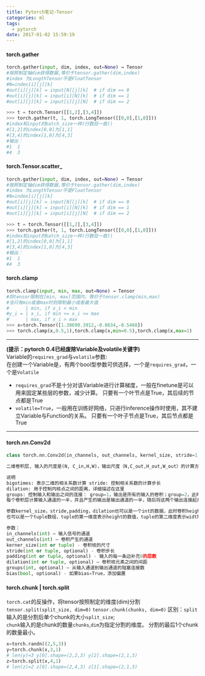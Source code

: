 ```yaml
---
title: Pytorch笔记-Tensor
categories: ml 
tags:
  - pytorch
date: 2017-01-02 15:59:19
---
```


#### torch.gather
```python
torch.gather(input, dim, index, out=None) → Tensor
#按照制定轴dim获得数据,等价于tensor.gather(dim,index)
#index 为LongthTensor不是FloatTensor
#N=index[i][j][k]
#out[i][j][k] = input[N][j][k]  # if dim == 0
#out[i][j][k] = input[i][N][k]  # if dim == 1
#out[i][j][k] = input[i][j][N]  # if dim == 2

>>> t = torch.Tensor([[1,2],[3,4]])
>>> torch.gather(t, 1, torch.LongTensor([[0,0],[1,0]]))
#index和input的batch_size一样(行数目一致))
#[1,2]的index[0,0]为[1,1]
#[3,4]的index[1,0]为[4,3]
#输出：
#1  1  
#4  3 
```


#### torch.Tensor.scatter_
```python
torch.gather(input, dim, index, out=None) → Tensor
#按照制定轴dim获得数据,等价于tensor.gather(dim,index)
#index 为LongthTensor不是FloatTensor
#N=index[i][j][k]
#out[i][j][k] = input[N][j][k]  # if dim == 0
#out[i][j][k] = input[i][N][k]  # if dim == 1
#out[i][j][k] = input[i][j][N]  # if dim == 2

>>> t = torch.Tensor([[1,2],[3,4]])
>>> torch.gather(t, 1, torch.LongTensor([[0,0],[1,0]]))
#index和input的batch_size一样(行数目一致))
#[1,2]的index[0,0]为[1,1]
#[3,4]的index[1,0]为[4,3]
#输出：
#1  1  
#4  3 
```

#### torch.clamp
```python
torch.clamp(input, min, max, out=None) → Tensor
#将tensor限制在[min, max]范围内，等价于tensor.clamp(min,max)
#当只有min或者max时则限制最小或者最大值
#      | min, if x_i < min
#y_i = | x_i, if min <= x_i <= max
#      | max, if x_i > max
>>> x=torch.Tensor([1.38690.3912,-0.8634,-0.5468])
>>> torch.clamp(x,0.5,1),torch.clamp(x,min=0.5),torch.clamp(x,max=1)
```

-------
**(提示：pytorch 0.4已经废除Variable及volatile关键字)**   
Variable的`requires_grad`与`volatile`参数:    
在创建一个Variable是，有两个bool型参数可供选择，一个是`requires_grad`，一个是`Volatile`
* `requires_grad`不是十分对该Variable进行计算梯度，一般在finetune是可以用来固定某些层的参数，减少计算。
只要有一个叶节点是True，其后续的节点都是True
* `volatile=True`，一般用在训练好网络，只进行inference操作时使用，其不建立Variable与Function的关系。
只要有一个叶子节点是True，其后节点都是True
--------

#### torch.nn.Conv2d
```python
class torch.nn.Conv2d(in_channels, out_channels, kernel_size, stride=1, padding=0, dilation=1, groups=1, bias=True)

二维卷积层, 输入的尺度是(N, C_in,H,W)，输出尺度（N,C_out,H_out,W_out）的计算方式：

说明
bigotimes: 表示二维的相关系数计算 stride: 控制相关系数的计算步长
dilation: 用于控制内核点之间的距离，详细描述在这里
groups: 控制输入和输出之间的连接： group=1，输出是所有的输入的卷积；group=2，此时相当于有并排的两个卷积层，
每个卷积层计算输入通道的一半，并且产生的输出是输出通道的一半，随后将这两个输出连接起来。

参数kernel_size，stride,padding，dilation也可以是一个int的数据，此时卷积height和width值相同;
也可以是一个tuple数组，tuple的第一维度表示height的数值，tuple的第二维度表示width的数值

参数：
in_channels(int) – 输入信号的通道
out_channels(int) – 卷积产生的通道
kerner_size(int or tuple) - 卷积核的尺寸
stride(int or tuple, optional) - 卷积步长
padding(int or tuple, optional) - 输入的每一条边补充0的层数
dilation(int or tuple, optional) – 卷积核元素之间的间距
groups(int, optional) – 从输入通道到输出通道的阻塞连接数
bias(bool, optional) - 如果bias=True，添加偏置
```

#### torch.chunk | torch.split
`torch.cat`的反操作，将tensor按照制定的维度(dim)分割
`tensor.split(split_size, dim=0)`
`tensor.chunk(chunks, dim=0)`
区别：`split`输入的是分割后单个chunk的大小`split_size`;   
`chunk`输入的是chunk的数量`chunks`,`dim`为指定分割的维度。
分割的最后1个chunk的数量最小。
```python
x=torch.randn((2,5,3))
y=torch.chunk(x,3,1)
# len(y)=3 y[0].shape=(2,2,3) y[2].shape=(2,1,3)
z=torch.split(x,4,1)
# len(z)=2 z[0].shape=(2,4,3) z[1].shape=(2,1,3)
```